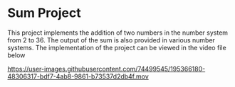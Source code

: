 # Sum Project
This project implements the addition of two numbers in the number system from 2 to 36. The output of the sum is also provided in various number systems.
The implementation of the project can be viewed in the video file below


https://user-images.githubusercontent.com/74499545/195366180-48306317-bdf7-4ab8-9861-b73537d2db4f.mov

